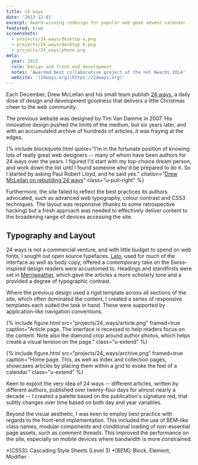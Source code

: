 ```yaml
---
title: 24 ways
date: '2013-12-01'
excerpt: Award-winning redesign for popular web geek advent calendar
featured: true
screenshots:
  - projects/24_ways/desktop-a.png
  - projects/24_ways/desktop-b.png
  - projects/24_ways/phone.png
meta:
  year: 2013
  role: Design and front-end development
  notes: 'Awarded best collaborative project at the net Awards 2014'
  website: '[24ways.org](https://24ways.org)'
---
```

Each December, Drew McLellan and his small team publish [24 ways][1], a daily dose of design and development goodness that delivers a little Christmas cheer to the web community.

The previous website was designed by Tim Van Damme in 2007. His innovative design pushed the limits of the medium, but six years later, and with an accumulated archive of hundreds of articles, it was fraying at the edges.

{% include blockquote.html
  quote="I'm in the fortunate position of knowing lots of really great web designers -- many of whom have been authors for 24 ways over the years. I figured I'd start with my top-choice dream person, and work down the list until I found someone who'd be prepared to do it. So I started by asking Paul Robert Lloyd, and he said yes."
  citation="[Drew McLellan on rebuilding 24 ways](http://allinthehead.com/retro/366/rebuilding-24-ways)"
  class="u-pull-right"
%}

Furthermore, the site failed to reflect the best practices its authors advocated, such as advanced web typography, colour contrast and CSS3 techniques. The layout was responsive (thanks to some retrospective hacking) but a fresh approach was needed to effectively deliver content to the broadening range of devices accessing the site.

## Typography and Layout
24 ways is not a commercial venture, and with little budget to spend on web fonts, I sought out open source typefaces. [Lato][2], used for much of the interface as well as body copy, offered a contemporary take on the Swiss-inspired design readers were accustomed to. Headings and standfirsts were set in [Merriweather][3], which gave the articles a more scholarly tone and a provided a degree of typographic contrast.

Where the previous design used a rigid template across all sections of the site, which often dominated the content, I created a series of responsive templates each suited the task in hand. These were supported by application-like navigation conventions.

{% include figure.html
  src="projects/24_ways/article.png"
  framed=true
  caption="Article page. The interface is recessed to help readers focus on the content. Note also the diamond crop around author photos, which helps create a visual tension on the page."
  class="u-extend"
%}

{% include figure.html
  src="projects/24_ways/archive.png"
  framed=true
  caption="Home page. This, as well as index and collection pages, showcases articles by placing them within a grid to evoke the feel of a calendar."
  class="u-extend"
%}

Keen to exploit the very idea of 24 ways -- different articles, written by different authors, published over twenty-four days for almost nearly a decade -- I created a palette based on the publication's signature red, that subtly changes over time based on both day and year variables.

Beyond the visual aesthetic, I was keen to employ best practice with regards to the front-end implementation. This included the use of BEM-like class names, modular components and conditional loading of non-essential page assets, such as comment threads. This improved the performance on the site, especially on mobile devices where bandwidth is more constrained.

[1]: https://24ways.org
[2]: http://www.latofonts.com
[3]: https://ebensorkin.wordpress.com

*[CSS3]: Cascading Style Sheets (Level 3)
*[BEM]: Block, Element, Modifier
